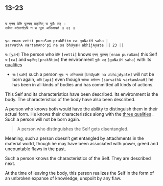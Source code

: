 ## 13-23


```shloka-sa

य एनम् वेत्ति पुरुषम् प्रकृतिम् च गुणैः सह ।
सर्वथा वर्तमानोऽपि न स भूयः अभिजायते ॥ २३ ॥

```
```shloka-sa-hk

ya enam vetti puruSam prakRtim ca guNaiH saha |
sarvathA vartamAno'pi na sa bhUyaH abhijAyate || 23 ||

```
`यः` `[yaH]` The person who `वेत्ति` `[vetti]` knows `एनम् पुरुषम्` `[enam puruSam]` this Self `च` `[ca]` and `प्रकृतिम्` `[prakRtim]` the environment `गुणैः सह` `[guNaiH saha]` with its 
[qualities](2-45_to_2-46.md#satva_rajas_tamas)
 - `सः` `[saH]` such a person `भूयः न अभिजायते` `[bhUyaH na abhijAyate]` will not be born again, `अपि` `[api]` even though `सर्वथा वर्तमानः` `[sarvathA vartamAnaH]` he has been in all kinds of bodies and has committed all kinds of actions.

This Self and its characteristics have been described. Its environment is the body. The characteristics of the body have also been described. 

A person who knows both would have the ability to distinguish them in their actual form. He knows their characteristics along with the 
[three qualities](2-45_to_2-46.md#satva_rajas_tamas)
. Such a person will not be born again. 



<a name='applnote_187'></a>
> A person who distinguishes the Self gets disentangled.



Meaning, such a person doesn’t get entangled by attachments in the material world, though he may have been associated with power, greed and uncountable flaws in the past. 

Such a person knows the characteristics of the Self. They are described next.

At the time of leaving the body, this person realizes the Self in the form of an unbroken expanse of knowledge, unspoilt by any flaw.


